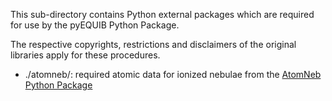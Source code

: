 This sub-directory contains Python external packages which are required for use by the pyEQUIB Python Package.

The respective copyrights, restrictions and disclaimers of the original libraries apply for these procedures.

* ./atomneb/: required atomic data for ionized nebulae from the [AtomNeb Python Package](https://github.com/atomneb/AtomNeb-py)

